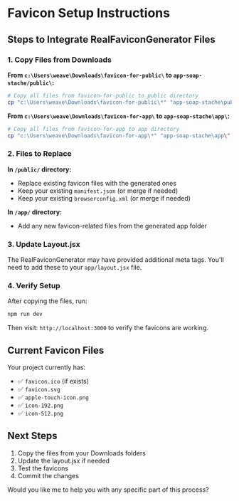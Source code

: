 # Favicon Setup Instructions

## Steps to Integrate RealFaviconGenerator Files

### 1. Copy Files from Downloads

**From `c:\Users\weave\Downloads\favicon-for-public\` to `app-soap-stache/public\`:**
```bash
# Copy all files from favicon-for-public to public directory
cp "c:\Users\weave\Downloads\favicon-for-public\*" "app-soap-stache\public\"
```

**From `c:\Users\weave\Downloads\favicon-for-app\` to `app-soap-stache\app\`:**
```bash
# Copy all files from favicon-for-app to app directory
cp "c:\Users\weave\Downloads\favicon-for-app\*" "app-soap-stache\app\"
```

### 2. Files to Replace

**In `/public/` directory:**
- Replace existing favicon files with the generated ones
- Keep your existing `manifest.json` (or merge if needed)
- Keep your existing `browserconfig.xml` (or merge if needed)

**In `/app/` directory:**
- Add any new favicon-related files from the generated app folder

### 3. Update Layout.jsx

The RealFaviconGenerator may have provided additional meta tags. You'll need to add these to your `app/layout.jsx` file.

### 4. Verify Setup

After copying the files, run:
```bash
npm run dev
```

Then visit: `http://localhost:3000` to verify the favicons are working.

## Current Favicon Files

Your project currently has:
- ✅ `favicon.ico` (if exists)
- ✅ `favicon.svg` 
- ✅ `apple-touch-icon.png`
- ✅ `icon-192.png`
- ✅ `icon-512.png`

## Next Steps

1. Copy the files from your Downloads folders
2. Update the layout.jsx if needed
3. Test the favicons
4. Commit the changes

Would you like me to help you with any specific part of this process? 